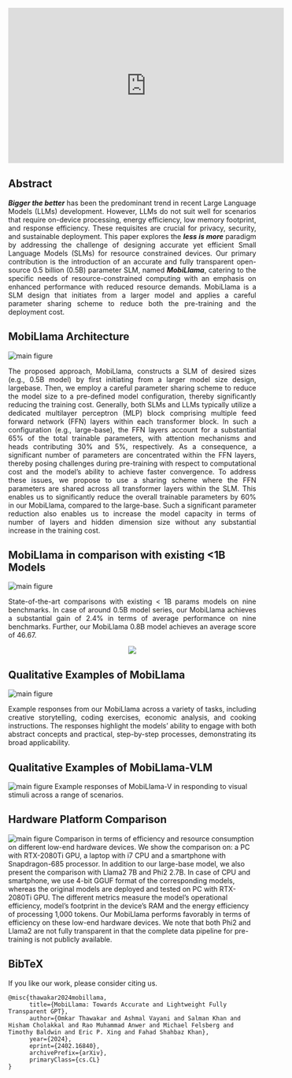 <br>

<iframe width="560" height="315" src="https://www.youtube.com/watch?v=9NSlqpWqYLg" title="YouTube video player" frameborder="0" allow="accelerometer; autoplay; clipboard-write; encrypted-media; gyroscope; picture-in-picture; web-share" allowfullscreen></iframe>
<br>

## Abstract
<p align="justify">
<i><b>Bigger the better</b></i> has been the predominant trend in recent Large Language Models (LLMs) development. However, LLMs do not suit well for scenarios that require on-device processing, energy efficiency, low memory footprint, and response efficiency. These requisites are crucial for privacy, security, and sustainable deployment. This paper explores the <i><b>less is more</b></i> paradigm by addressing the challenge of designing accurate yet efficient Small Language Models (SLMs) for resource constrained devices. Our primary contribution is the introduction of an accurate and fully transparent open-source 0.5 billion (0.5B) parameter SLM, named <i><b>MobiLlama</b></i>, catering to the specific needs of resource-constrained computing with an emphasis on enhanced performance with reduced resource demands. MobiLlama is a SLM design that initiates from a larger model and applies a careful parameter sharing scheme to reduce both the pre-training and the deployment cost. </p>


## MobiLlama Architecture
![main figure](docs/mobillama_generation.gif)
<p align="justify"> The proposed approach, MobiLlama, constructs a SLM of desired sizes (e.g., 0.5B model) by first initiating from a larger model size design, largebase. Then, we employ a careful parameter sharing scheme to reduce the model size to a pre-defined model configuration, thereby significantly reducing the training cost. Generally, both SLMs and LLMs typically utilize a dedicated multilayer perceptron (MLP) block comprising multiple feed forward network (FFN) layers within each transformer block. In such a configuration (e.g., large-base), the FFN layers account for a substantial 65% of the total trainable parameters, with attention mechanisms and heads contributing 30% and 5%, respectively. As a consequence, a significant number of parameters are concentrated within the FFN layers, thereby posing challenges during pre-training with respect to computational cost and the model’s ability to achieve faster convergence. To address these issues, we propose to use a sharing scheme where the FFN parameters are shared across all transformer layers within the SLM. This enables us to significantly reduce the overall trainable parameters by 60% in our MobiLlama, compared to the large-base. Such a significant parameter reduction also enables us to increase the model capacity in terms of number of layers and hidden dimension size without any substantial increase in the training cost. </p>


## MobiLlama in comparison with existing <1B Models
![main figure](docs/Model_Comparisions.png)
<p align="justify">State-of-the-art comparisons with existing < 1B params models on nine benchmarks. In case of around 0.5B model series, our MobiLlama achieves a substantial gain of 2.4% in terms of average performance on nine benchmarks. Further, our MobiLlama 0.8B model achieves an average score of 46.67. </p>

<p align="center">
   <img src="docs/rado_plot_comparison.png"/>
</p>


## Qualitative Examples of MobiLlama
![main figure](docs/Mobillama_Examples.png)
<p align="justify"> Example responses from our MobiLlama across a variety of tasks, including creative storytelling, coding exercises, economic analysis, and cooking instructions. The responses highlight the models’ ability to engage with both abstract concepts and practical, step-by-step processes, demonstrating its broad applicability. </p>


## Qualitative Examples of MobiLlama-VLM
![main figure](docs/VLM_Example.png)
Example responses of MobiLlama-V in responding to visual stimuli across a range of scenarios.


## Hardware Platform Comparison
![main figure](docs/Hardware_Comparision.png)
Comparison in terms of efficiency and resource consumption on different low-end hardware devices. We show the comparison on: a PC with RTX-2080Ti GPU, a laptop with i7 CPU and a smartphone with Snapdragon-685 processor. In addition to our large-base model, we also present the comparison with Llama2 7B and Phi2 2.7B. In case of CPU and smartphone, we use 4-bit GGUF format of the corresponding models, whereas the original models are deployed and tested on PC with RTX-2080Ti GPU. The different metrics measure the model’s operational efficiency, model’s footprint in the device’s RAM and the energy efficiency of processing 1,000 tokens. Our MobiLlama performs favorably in terms of efficiency on these low-end hardware devices. We note that both Phi2 and Llama2 are not fully transparent in that the complete data pipeline for pre-training is not publicly available.


## BibTeX
If you like our work, please consider citing us.
```
@misc{thawakar2024mobillama,
      title={MobiLlama: Towards Accurate and Lightweight Fully Transparent GPT}, 
      author={Omkar Thawakar and Ashmal Vayani and Salman Khan and Hisham Cholakkal and Rao Muhammad Anwer and Michael Felsberg and Timothy Baldwin and Eric P. Xing and Fahad Shahbaz Khan},
      year={2024},
      eprint={2402.16840},
      archivePrefix={arXiv},
      primaryClass={cs.CL}
} 
```
